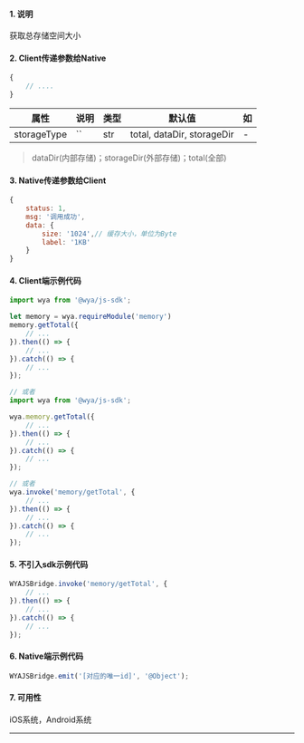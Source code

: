 #### 1. 说明

获取总存储空间大小
#### 2. Client传递参数给Native

```javascript
{
	// ....
}
```

属性 | 说明 | 类型 | 默认值 | 如
---|---|---|---|---
storageType | `` | str | total, dataDir, storageDir | -


> dataDir(内部存储)；storageDir(外部存储)；total(全部)

#### 3. Native传递参数给Client

```javascript
{
	status: 1,
	msg: '调用成功',
	data: {
		size: '1024',// 缓存大小，单位为Byte
		label: '1KB'
	}
}
```

#### 4. Client端示例代码

```javascript
import wya from '@wya/js-sdk';

let memory = wya.requireModule('memory')
memory.getTotal({
	// ...
}).then(() => {
	// ...
}).catch(() => {
	// ...
});

// 或者
import wya from '@wya/js-sdk';

wya.memory.getTotal({
	// ...
}).then(() => {
	// ...
}).catch(() => {
	// ...
});

// 或者
wya.invoke('memory/getTotal', {
	// ...
}).then(() => {
	// ...
}).catch(() => {
	// ...
});
```

#### 5. 不引入sdk示例代码

```javascript
WYAJSBridge.invoke('memory/getTotal', {
	// ...
}).then(() => {
	// ...
}).catch(() => {
	// ...
});
```

#### 6. Native端示例代码

```javascript
WYAJSBridge.emit('[对应的唯一id]', '@Object');
```

#### 7. 可用性

iOS系统，Android系统

---------

